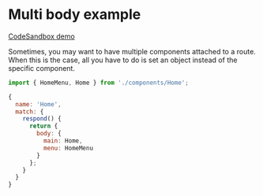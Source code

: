 # Multi body example

[CodeSandbox demo](https://codesandbox.io/s/github/pshrmn/curi/tree/master/examples/react/multi-body)

Sometimes, you may want to have multiple components attached to a route. When this is the case, all you have to do is set an object instead of the specific component.

```js
import { HomeMenu, Home } from './components/Home';

{
  name: 'Home',
  match: {
    respond() {
      return {
        body: {
          main: Home,
          menu: HomeMenu
        }
      };
    }
  }
}
```
